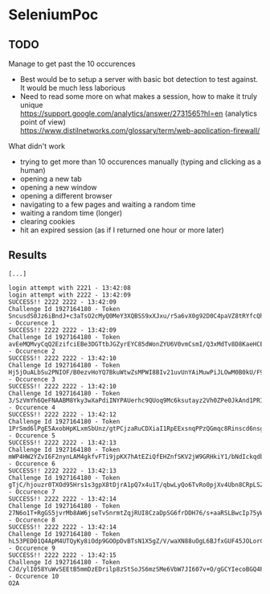 # SeleniumPoc

## TODO

Manage to get past the 10 occurences  
* Best would be to setup a server with basic bot detection to test against. It would be much less laborious  
* Need to read some more on what makes a session, how to make it truly unique  
https://support.google.com/analytics/answer/2731565?hl=en (analytics point of view)  
https://www.distilnetworks.com/glossary/term/web-application-firewall/  



What didn't work  
* trying to get more than 10 occurences manually (typing and clicking as a human)
* opening a new tab
* opening a new window
* opening a different browser
* navigating to a few pages and waiting a random time
* waiting a random time (longer)
* clearing cookies
* hit an expired session (as if I returned one hour or more later)


## Results

```
[...]

login attempt with 2221 - 13:42:08
login attempt with 2222 - 13:42:09
SUCCESS!! 2222 2222 - 13:42:09
Challenge Id 1927164180 - Token SncusdS0Jz6iBndJ+c3aTsO2cMyQ0MeY3XQBSS9xXJxu/r5a6vX0g92D0C4paVZ8tRYfcQhtY90hLzXhTSyq3A== - Occurence 1
SUCCESS!! 2222 2222 - 13:42:09
Challenge Id 1927164180 - Token avEeMQMvyCqQ2EzifciEBe3DGTtbJGZyrEYC85dWonZYU6V0vmCsmI/Q3xMdTv8D8KaeHCErfw43ZmvoxOa0bg== - Occurence 2
SUCCESS!! 2222 2222 - 13:42:10
Challenge Id 1927164180 - Token Hj5jOuALbSu2PNIOF/B0ezvHoYQ7BkuWtwZsMPWI8BIv21uvUnYAiMuwPiJLOwM0B0kU/F9k8KSzI6kCGTSdqw== - Occurence 3
SUCCESS!! 2222 2222 - 13:42:10
Challenge Id 1927164180 - Token 3/SzVmYh6QeFNAABM8Yky3wXaPdiINYPAUerhc9QUoq9Mc6ksutayz2Vh0ZPe0JkAnd1PRIRf+5OQkb6tqcHWg== - Occurence 4
SUCCESS!! 2222 2222 - 13:42:12
Challenge Id 1927164180 - Token 1PrSmd6lPgE5AxobHpKLxmSbUnz/gtPCjzaRuCDXiaI1RpEExsnqPPzQGmqc8Rinscd6nsg2dju6f1FnXC+DDA== - Occurence 5
SUCCESS!! 2222 2222 - 13:42:13
Challenge Id 1927164180 - Token mWP4HW2YZvI6F2nynLAM4gkfvFTi9jpKX7hAtEZiQfEHZnfSKV2jW9GRHkiY1/bNdIckqdbGBB5z9o4vqRlXXQ== - Occurence 6
SUCCESS!! 2222 2222 - 13:42:13
Challenge Id 1927164180 - Token gTjC/hjouzr0TXOd95Hrs1s3gpX8tDjrA1pQ7x4u1T/qbwLyQo6TvRo0pjXv4Ubn8CRpLSZxde8SIE4j03JqyQ== - Occurence 7
SUCCESS!! 2222 2222 - 13:42:14
Challenge Id 1927164180 - Token 27N6o1T+RgGS5jvrMb8AW6jseTvSnrmtZqjRUI8CzaDpSG6frDDH76/s+aaRSLBwcIp75yWaRd0Rgzs0/WJfSA== - Occurence 8
SUCCESS!! 2222 2222 - 13:42:14
Challenge Id 1927164180 - Token hL53PED01Q4ApM4UTQyKy8iOdp9GOOpDvBTsN1X5gZ/V/waXN88uOgL6BJfxGUF45JOLorCubQ2lxeci0Kkv0Q== - Occurence 9
SUCCESS!! 2222 2222 - 13:42:15
Challenge Id 1927164180 - Token CJd/ylI058YuWvSEEtB5mmDzEDrilp8zStSoJS6mzSMe6VbW7JI607v+O/gGCYIecoBGQ4PDFnoqc64RwudQgA== - Occurence 10
O2A
```
